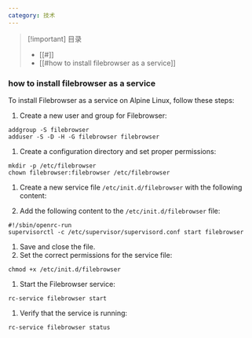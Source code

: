 ```yaml
---
category: 技术
---
```

> [!important] 目录
> 
> - [[#]]
> - [[#how to install filebrowser as a service]]

### how to install filebrowser as a service

To install Filebrowser as a service on Alpine Linux, follow these steps:

1. Create a new user and group for Filebrowser:

```Plain
addgroup -S filebrowser
adduser -S -D -H -G filebrowser filebrowser
```

1. Create a configuration directory and set proper permissions:

```Plain
mkdir -p /etc/filebrowser
chown filebrowser:filebrowser /etc/filebrowser
```

1. Create a new service file `/etc/init.d/filebrowser` with the following content:

3. Add the following content to the `/etc/init.d/filebrowser` file:

```Plain
#!/sbin/openrc-run
supervisorctl -c /etc/supervisor/supervisord.conf start filebrowser
```

1. Save and close the file.
2. Set the correct permissions for the service file:

```Plain
chmod +x /etc/init.d/filebrowser
```

1. Start the Filebrowser service:

```Plain
rc-service filebrowser start
```

1. Verify that the service is running:

```Plain
rc-service filebrowser status
```